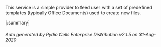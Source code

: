 






This service is a simple provider to feed user with a set of predefined templates (typically Office Documents) used to create new files.

[:summary]

###### Auto generated by Pydio Cells Enterprise Distribution v2.1.5 on 31-Aug-2020
